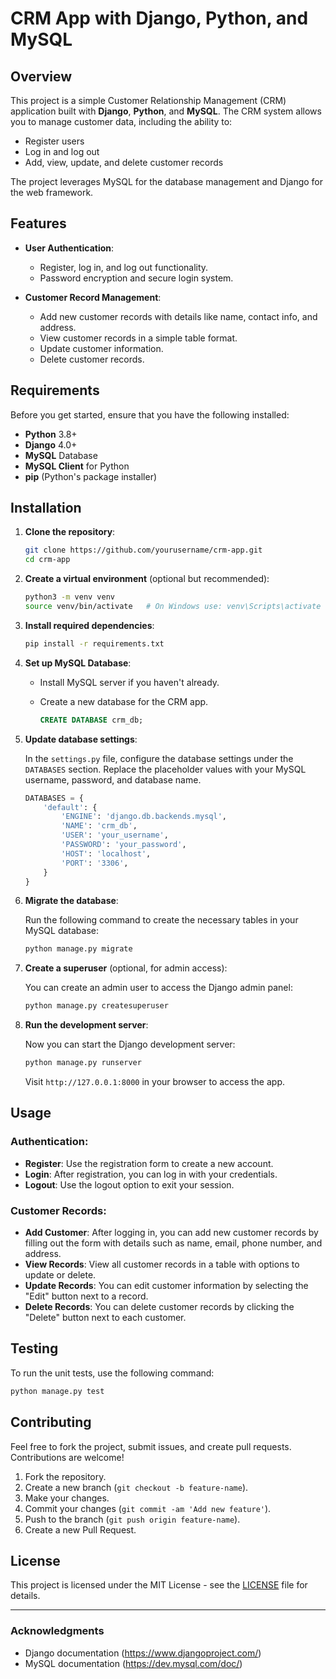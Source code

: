 # CRM App with Django, Python, and MySQL

## Overview

This project is a simple Customer Relationship Management (CRM) application built with **Django**, **Python**, and **MySQL**. The CRM system allows you to manage customer data, including the ability to:

- Register users
- Log in and log out
- Add, view, update, and delete customer records

The project leverages MySQL for the database management and Django for the web framework.

## Features

- **User Authentication**: 
  - Register, log in, and log out functionality.
  - Password encryption and secure login system.
  
- **Customer Record Management**:
  - Add new customer records with details like name, contact info, and address.
  - View customer records in a simple table format.
  - Update customer information.
  - Delete customer records.

## Requirements

Before you get started, ensure that you have the following installed:

- **Python** 3.8+ 
- **Django** 4.0+ 
- **MySQL** Database
- **MySQL Client** for Python
- **pip** (Python's package installer)

## Installation

1. **Clone the repository**:

   ```bash
   git clone https://github.com/yourusername/crm-app.git
   cd crm-app
   ```

2. **Create a virtual environment** (optional but recommended):

   ```bash
   python3 -m venv venv
   source venv/bin/activate   # On Windows use: venv\Scripts\activate
   ```

3. **Install required dependencies**:

   ```bash
   pip install -r requirements.txt
   ```

4. **Set up MySQL Database**:
   
   - Install MySQL server if you haven't already.
   - Create a new database for the CRM app.
   
     ```sql
     CREATE DATABASE crm_db;
     ```

5. **Update database settings**:
   
   In the `settings.py` file, configure the database settings under the `DATABASES` section. Replace the placeholder values with your MySQL username, password, and database name.

   ```python
   DATABASES = {
       'default': {
           'ENGINE': 'django.db.backends.mysql',
           'NAME': 'crm_db',
           'USER': 'your_username',
           'PASSWORD': 'your_password',
           'HOST': 'localhost',
           'PORT': '3306',
       }
   }
   ```

6. **Migrate the database**:

   Run the following command to create the necessary tables in your MySQL database:

   ```bash
   python manage.py migrate
   ```

7. **Create a superuser** (optional, for admin access):

   You can create an admin user to access the Django admin panel:

   ```bash
   python manage.py createsuperuser
   ```

8. **Run the development server**:

   Now you can start the Django development server:

   ```bash
   python manage.py runserver
   ```

   Visit `http://127.0.0.1:8000` in your browser to access the app.

## Usage

### Authentication:

- **Register**: Use the registration form to create a new account.
- **Login**: After registration, you can log in with your credentials.
- **Logout**: Use the logout option to exit your session.

### Customer Records:

- **Add Customer**: After logging in, you can add new customer records by filling out the form with details such as name, email, phone number, and address.
- **View Records**: View all customer records in a table with options to update or delete.
- **Update Records**: You can edit customer information by selecting the "Edit" button next to a record.
- **Delete Records**: You can delete customer records by clicking the "Delete" button next to each customer.


## Testing

To run the unit tests, use the following command:

```bash
python manage.py test
```

## Contributing

Feel free to fork the project, submit issues, and create pull requests. Contributions are welcome!

1. Fork the repository.
2. Create a new branch (`git checkout -b feature-name`).
3. Make your changes.
4. Commit your changes (`git commit -am 'Add new feature'`).
5. Push to the branch (`git push origin feature-name`).
6. Create a new Pull Request.

## License

This project is licensed under the MIT License - see the [LICENSE](LICENSE) file for details.

---

### Acknowledgments

- Django documentation (https://www.djangoproject.com/)
- MySQL documentation (https://dev.mysql.com/doc/)

